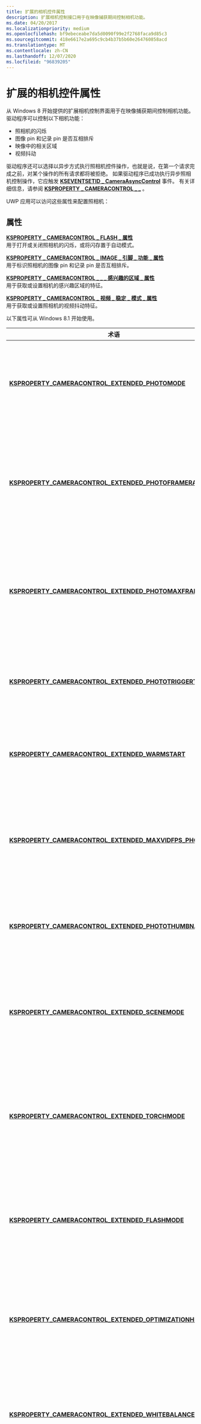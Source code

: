 ```yaml
---
title: 扩展的相机控件属性
description: 扩展相机控制接口用于在映像捕获期间控制相机功能。
ms.date: 04/20/2017
ms.localizationpriority: medium
ms.openlocfilehash: bf9ebeceabe7da5d0090f99e2f2768faca9d85c3
ms.sourcegitcommit: 418e6617e2a695c9cb4b37b5b60e264760858acd
ms.translationtype: MT
ms.contentlocale: zh-CN
ms.lasthandoff: 12/07/2020
ms.locfileid: "96839205"
---
```

# <a name="extended-camera-control-properties"></a>扩展的相机控件属性


从 Windows 8 开始提供的扩展相机控制界面用于在映像捕获期间控制相机功能。 驱动程序可以控制以下相机功能：

-   照相机的闪烁
-   图像 pin 和记录 pin 是否互相排斥
-   映像中的相关区域
-   视频抖动

驱动程序还可以选择以异步方式执行照相机控件操作，也就是说，在第一个请求完成之前，对某个操作的所有请求都将被拒绝。 如果驱动程序已成功执行异步照相机控制操作，它应触发 [**KSEVENTSETID \_ CameraAsyncControl**](./kseventsetid-cameraasynccontrol.md) 事件。 有关详细信息，请参阅 [**KSPROPERTY \_ CAMERACONTROL \_ \_**](/windows-hardware/drivers/ddi/ksmedia/ns-ksmedia-ksproperty_cameracontrol_s_ex) 。

UWP 应用可以访问这些属性来配置照相机：

## <a name="properties"></a>属性


<a href="" id="ksproperty-cameracontrol-flash-property"></a>[**KSPROPERTY \_ CAMERACONTROL \_ FLASH \_ 属性**](./ksproperty-cameracontrol-flash-property.md)  
用于打开或关闭照相机的闪烁，或将闪存置于自动模式。

<a href="" id="ksproperty-cameracontrol-image-pin-capability-property"></a>[**KSPROPERTY \_ CAMERACONTROL \_ IMAGE \_ 引脚 \_ 功能 \_ 属性**](./ksproperty-cameracontrol-image-pin-capability-property.md)  
用于标识照相机的图像 pin 和记录 pin 是否互相排斥。

<a href="" id="ksproperty-cameracontrol-region-of-interest-property"></a>[**KSPROPERTY \_ CAMERACONTROL \_ \_ \_ 感兴趣的区域 \_ 属性**](./ksproperty-cameracontrol-region-of-interest-property.md)  
用于获取或设置相机的感兴趣区域的特征。

<a href="" id="ksproperty-cameracontrol-video-stabilization-mode-property"></a>[**KSPROPERTY \_ CAMERACONTROL \_ 视频 \_ 稳定 \_ 模式 \_ 属性**](./ksproperty-cameracontrol-video-stabilization-mode-property.md)  
用于获取或设置照相机的视频抖动特征。

以下属性可从 Windows 8.1 开始使用。

<table>
<colgroup>
<col width="50%" />
<col width="50%" />
</colgroup>
<thead>
<tr class="header">
<th>术语</th>
<th>描述</th>
</tr>
</thead>
<tbody>
<tr class="odd">
<td><p><a href="" id="ksproperty-cameracontrol-extended-photomode"></a><a href="/windows-hardware/drivers/stream/ksproperty-cameracontrol-extended-photomode" data-raw-source="[&lt;strong&gt;KSPROPERTY_CAMERACONTROL_EXTENDED_PHOTOMODE&lt;/strong&gt;](./ksproperty-cameracontrol-extended-photomode.md)"><strong>KSPROPERTY_CAMERACONTROL_EXTENDED_PHOTOMODE</strong></a></p></td>
<td><p>用于获取或设置照相机的正常静止或照片序列模式。</p></td>
</tr>
<tr class="even">
<td><p><a href="" id="ksproperty-cameracontrol-extended-photoframerate"></a><a href="/windows-hardware/drivers/stream/ksproperty-cameracontrol-extended-photoframerate" data-raw-source="[&lt;strong&gt;KSPROPERTY_CAMERACONTROL_EXTENDED_PHOTOFRAMERATE&lt;/strong&gt;](./ksproperty-cameracontrol-extended-photoframerate.md)"><strong>KSPROPERTY_CAMERACONTROL_EXTENDED_PHOTOFRAMERATE</strong></a></p></td>
<td><p>当照相机的照片模式为序列模式时，用于获取当前照片捕获帧速率。</p></td>
</tr>
<tr class="odd">
<td><p><a href="" id="ksproperty-cameracontrol-extended-photomaxframerate"></a><a href="/windows-hardware/drivers/stream/ksproperty-cameracontrol-extended-photomaxframerate" data-raw-source="[&lt;strong&gt;KSPROPERTY_CAMERACONTROL_EXTENDED_PHOTOMAXFRAMERATE&lt;/strong&gt;](./ksproperty-cameracontrol-extended-photomaxframerate.md)"><strong>KSPROPERTY_CAMERACONTROL_EXTENDED_PHOTOMAXFRAMERATE</strong></a></p></td>
<td><p>用于获取或设置照相机处于照片序列模式时的最大捕获帧速率。</p></td>
</tr>
<tr class="even">
<td><p><a href="" id="ksproperty-cameracontrol-extended-phototriggertime"></a><a href="/windows-hardware/drivers/stream/ksproperty-cameracontrol-extended-phototriggertime" data-raw-source="[&lt;strong&gt;KSPROPERTY_CAMERACONTROL_EXTENDED_PHOTOTRIGGERTIME&lt;/strong&gt;](./ksproperty-cameracontrol-extended-phototriggertime.md)"><strong>KSPROPERTY_CAMERACONTROL_EXTENDED_PHOTOTRIGGERTIME</strong></a></p></td>
<td><p>用于获取或设置照相机驱动程序的触发时间。</p></td>
</tr>
<tr class="odd">
<td><p><a href="" id="ksproperty-cameracontrol-extended-warmstart"></a><a href="/windows-hardware/drivers/stream/ksproperty-cameracontrol-extended-warmstart" data-raw-source="[&lt;strong&gt;KSPROPERTY_CAMERACONTROL_EXTENDED_WARMSTART&lt;/strong&gt;](./ksproperty-cameracontrol-extended-warmstart.md)"><strong>KSPROPERTY_CAMERACONTROL_EXTENDED_WARMSTART</strong></a></p></td>
<td><p>用于获取或设置热启动 (照相机就绪) 状态。</p></td>
</tr>
<tr class="even">
<td><p><a href="" id="ksproperty-cameracontrol-extended-maxvidfps-photores"></a><a href="/windows-hardware/drivers/stream/ksproperty-cameracontrol-extended-maxvidfps-photores" data-raw-source="[&lt;strong&gt;KSPROPERTY_CAMERACONTROL_EXTENDED_MAXVIDFPS_PHOTORES&lt;/strong&gt;](./ksproperty-cameracontrol-extended-maxvidfps-photores.md)"><strong>KSPROPERTY_CAMERACONTROL_EXTENDED_MAXVIDFPS_PHOTORES</strong></a></p></td>
<td><p>用于获取或设置视频捕获插针上特定分辨率可能的最大可能帧速率。</p></td>
</tr>
<tr class="odd">
<td><p><a href="" id="ksproperty-cameracontrol-extended-photothumbnail"></a><a href="/windows-hardware/drivers/stream/ksproperty-cameracontrol-extended-photothumbnail" data-raw-source="[&lt;strong&gt;KSPROPERTY_CAMERACONTROL_EXTENDED_PHOTOTHUMBNAIL&lt;/strong&gt;](./ksproperty-cameracontrol-extended-photothumbnail.md)"><strong>KSPROPERTY_CAMERACONTROL_EXTENDED_PHOTOTHUMBNAIL</strong></a></p></td>
<td><p>用于获取或设置照相机的缩略图功能。</p></td>
</tr>
<tr class="even">
<td><p><a href="" id="ksproperty-cameracontrol-extended-scenemode"></a><a href="/windows-hardware/drivers/stream/ksproperty-cameracontrol-extended-scenemode" data-raw-source="[&lt;strong&gt;KSPROPERTY_CAMERACONTROL_EXTENDED_SCENEMODE&lt;/strong&gt;](./ksproperty-cameracontrol-extended-scenemode.md)"><strong>KSPROPERTY_CAMERACONTROL_EXTENDED_SCENEMODE</strong></a></p></td>
<td><p>用于获取或设置驱动程序定义的模式，该模式表示预设控件的集合。</p></td>
</tr>
<tr class="odd">
<td><p><a href="" id="ksproperty-cameracontrol-extended-torchmode"></a><a href="/windows-hardware/drivers/stream/ksproperty-cameracontrol-extended-torchmode" data-raw-source="[&lt;strong&gt;KSPROPERTY_CAMERACONTROL_EXTENDED_TORCHMODE&lt;/strong&gt;](./ksproperty-cameracontrol-extended-torchmode.md)"><strong>KSPROPERTY_CAMERACONTROL_EXTENDED_TORCHMODE</strong></a></p></td>
<td><p>用于获取或设置一种方法，即在低亮度情况下使用摄像机的 flash。</p></td>
</tr>
<tr class="even">
<td><p><a href="" id="ksproperty-cameracontrol-extended-flashmode"></a><a href="/windows-hardware/drivers/stream/ksproperty-cameracontrol-extended-flashmode" data-raw-source="[&lt;strong&gt;KSPROPERTY_CAMERACONTROL_EXTENDED_FLASHMODE&lt;/strong&gt;](./ksproperty-cameracontrol-extended-flashmode.md)"><strong>KSPROPERTY_CAMERACONTROL_EXTENDED_FLASHMODE</strong></a></p></td>
<td><p>用于获取或设置照相机的正常和序列照片模式的 flash 模式操作。</p></td>
</tr>
<tr class="odd">
<td><p><a href="" id="ksproperty-cameracontrol-extended-optimizationhint"></a><a href="/windows-hardware/drivers/stream/ksproperty-cameracontrol-extended-optimizationhint" data-raw-source="[&lt;strong&gt;KSPROPERTY_CAMERACONTROL_EXTENDED_OPTIMIZATIONHINT&lt;/strong&gt;](./ksproperty-cameracontrol-extended-optimizationhint.md)"><strong>KSPROPERTY_CAMERACONTROL_EXTENDED_OPTIMIZATIONHINT</strong></a></p></td>
<td><p>用于获取或设置是对白平衡还是手动温度值进行自动处理。</p></td>
</tr>
<tr class="even">
<td><p><a href="" id="ksproperty-cameracontrol-extended-whitebalancemode"></a><a href="/windows-hardware/drivers/stream/ksproperty-cameracontrol-extended-whitebalancemode" data-raw-source="[&lt;strong&gt;KSPROPERTY_CAMERACONTROL_EXTENDED_WHITEBALANCEMODE&lt;/strong&gt;](./ksproperty-cameracontrol-extended-whitebalancemode.md)"><strong>KSPROPERTY_CAMERACONTROL_EXTENDED_WHITEBALANCEMODE</strong></a></p></td>
<td><p>用于获取或设置照相机是否针对照片或视频操作进行了优化。</p></td>
</tr>
<tr class="odd">
<td><p><a href="" id="ksproperty-cameracontrol-extended-exposuremode"></a><a href="/windows-hardware/drivers/stream/ksproperty-cameracontrol-extended-exposuremode" data-raw-source="[&lt;strong&gt;KSPROPERTY_CAMERACONTROL_EXTENDED_EXPOSUREMODE&lt;/strong&gt;](./ksproperty-cameracontrol-extended-exposuremode.md)"><strong>KSPROPERTY_CAMERACONTROL_EXTENDED_EXPOSUREMODE</strong></a></p></td>
<td><p>用于获取或设置是使用自动处理进行公开还是使用手动时间值。</p></td>
</tr>
<tr class="even">
<td><p><a href="" id="ksproperty-cameracontrol-extended-focusmode"></a><a href="/windows-hardware/drivers/stream/ksproperty-cameracontrol-extended-focusmode" data-raw-source="[&lt;strong&gt;KSPROPERTY_CAMERACONTROL_EXTENDED_FOCUSMODE&lt;/strong&gt;](./ksproperty-cameracontrol-extended-focusmode.md)"><strong>KSPROPERTY_CAMERACONTROL_EXTENDED_FOCUSMODE</strong></a></p></td>
<td><p>用于获取或设置照相机的 "自动"、"手动" 和 "预设" 焦点模式。</p></td>
</tr>
<tr class="odd">
<td><p><a href="" id="ksproperty-cameracontrol-extended-iso"></a><a href="/windows-hardware/drivers/stream/ksproperty-cameracontrol-extended-iso" data-raw-source="[&lt;strong&gt;KSPROPERTY_CAMERACONTROL_EXTENDED_ISO&lt;/strong&gt;](./ksproperty-cameracontrol-extended-iso.md)"><strong>KSPROPERTY_CAMERACONTROL_EXTENDED_ISO</strong></a></p></td>
<td><p>用于获取或设置照相机的预设或自动 ISO 设置。</p></td>
</tr>
<tr class="even">
<td><p><a href="" id="ksproperty-cameracontrol-extended-fieldofview"></a><a href="/windows-hardware/drivers/stream/ksproperty-cameracontrol-extended-fieldofview" data-raw-source="[&lt;strong&gt;KSPROPERTY_CAMERACONTROL_EXTENDED_FIELDOFVIEW&lt;/strong&gt;](./ksproperty-cameracontrol-extended-fieldofview.md)"><strong>KSPROPERTY_CAMERACONTROL_EXTENDED_FIELDOFVIEW</strong></a></p></td>
<td><p>用于获取摄像机位置的视图和螺距角度的字段。</p></td>
</tr>
<tr class="odd">
<td><p><a href="" id="ksproperty-cameracontrol-extended-evcompensation"></a><a href="/windows-hardware/drivers/stream/ksproperty-cameracontrol-extended-evcompensation" data-raw-source="[&lt;strong&gt;KSPROPERTY_CAMERACONTROL_EXTENDED_EVCOMPENSATION&lt;/strong&gt;](./ksproperty-cameracontrol-extended-evcompensation.md)"><strong>KSPROPERTY_CAMERACONTROL_EXTENDED_EVCOMPENSATION</strong></a></p></td>
<td><p>用于获取或设置暴露控制调整设置。</p></td>
</tr>
<tr class="even">
<td><p><a href="" id="ksproperty-cameracontrol-extended-cameraangleoffset"></a><a href="/windows-hardware/drivers/stream/ksproperty-cameracontrol-extended-cameraangleoffset" data-raw-source="[&lt;strong&gt;KSPROPERTY_CAMERACONTROL_EXTENDED_CAMERAANGLEOFFSET&lt;/strong&gt;](./ksproperty-cameracontrol-extended-cameraangleoffset.md)"><strong>KSPROPERTY_CAMERACONTROL_EXTENDED_CAMERAANGLEOFFSET</strong></a></p></td>
<td><p>用于获取摄像机位置的螺距和偏航角度。</p></td>
</tr>
</tbody>
</table>

 

这些结构和枚举支持扩展相机控制界面：

## <a name="structures"></a>結構


-   [**KSPROPERTY \_ CAMERACONTROL \_ \_ EX**](/windows-hardware/drivers/ddi/ksmedia/ns-ksmedia-ksproperty_cameracontrol_s_ex)
-   [**KSPROPERTY \_ CAMERACONTROL \_ FLASH \_ S**](/windows-hardware/drivers/ddi/ksmedia/ns-ksmedia-ksproperty_cameracontrol_flash_s)
-   [**KSPROPERTY \_ CAMERACONTROL \_ 图像 \_ PIN \_ 功能 \_**](/windows-hardware/drivers/ddi/ksmedia/ns-ksmedia-ksproperty_cameracontrol_image_pin_capability_s)
-   [**KSPROPERTY \_ CAMERACONTROL \_ \_ \_ \_**](/windows-hardware/drivers/ddi/ksmedia/ns-ksmedia-ksproperty_cameracontrol_region_of_interest_s)
-   [**KSPROPERTY \_ CAMERACONTROL \_ VIDEOSTABILIZATION \_ 模式 \_ S**](/windows-hardware/drivers/ddi/ksmedia/ns-ksmedia-ksproperty_cameracontrol_videostabilization_mode_s)
-   [**KSCAMERA \_ EXTENDEDPROP \_ 标头**](/windows-hardware/drivers/ddi/ksmedia/ns-ksmedia-tagkscamera_extendedprop_header)
-   [**KSCAMERA \_ EXTENDEDPROP \_ 值**](/windows-hardware/drivers/ddi/ksmedia/ns-ksmedia-tagkscamera_extendedprop_value)
-   [**KSCAMERA \_ EXTENDEDPROP \_ PHOTOMODE**](/windows-hardware/drivers/ddi/ksmedia/ns-ksmedia-tagkscamera_extendedprop_photomode)
-   [**KSCAMERA \_ MAXVIDEOFPS \_ FORPHOTORES**](/windows-hardware/drivers/ddi/ksmedia/ns-ksmedia-tagkscamera_maxvideofps_forphotores)
-   [**KSCAMERA \_ EXTENDEDPROP \_ VIDEOPROCSETTING**](/windows-hardware/drivers/ddi/ksmedia/ns-ksmedia-tagkscamera_extendedprop_videoprocsetting)
-   [**KSCAMERA \_ EXTENDEDPROP \_ FIELDOFVIEW**](/windows-hardware/drivers/ddi/ksmedia/ns-ksmedia-tagkscamera_extendedprop_fieldofview)

## <a name="enumerations"></a>枚举


-   [**KS \_ CameraControlAsyncOperation**](/windows-hardware/drivers/ddi/ksmedia/ne-ksmedia-ks_cameracontrolasyncoperation)
-   [**KSEVENT \_ CAMERACONTROL**](/windows-hardware/drivers/ddi/ksmedia/ne-ksmedia-ksevent_cameracontrol)
-   [**KSPROPERTY \_ CAMERACONTROL \_ FLASH**](/windows-hardware/drivers/ddi/ksmedia/ne-ksmedia-ksproperty_cameracontrol_flash)
-   [**KSPROPERTY \_ CAMERACONTROL \_ 图像 \_ PIN \_ 功能**](/windows-hardware/drivers/ddi/ksmedia/ne-ksmedia-ksproperty_cameracontrol_image_pin_capability)
-   [**KSPROPERTY \_ CAMERACONTROL \_ \_ \_ 感兴趣的区域**](/windows-hardware/drivers/ddi/ksmedia/ne-ksmedia-ksproperty_cameracontrol_region_of_interest)
-   [**KSPROPERTY \_ CAMERACONTROL \_ 视频 \_ 抖动 \_ 模式**](/windows-hardware/drivers/ddi/ksmedia/ne-ksmedia-ksproperty_cameracontrol_video_stabilization_mode)

实现此接口的示例驱动程序代码在 [如何实现扩展相机控件属性](how-to-implement-extended-camera-control-properties.md)中提供。

